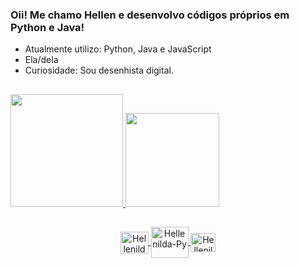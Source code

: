 ### Oii! Me chamo Hellen e desenvolvo códigos próprios em Python e Java!

- Atualmente utilizo: Python, Java e JavaScript
- Ela/dela
- Curiosidade: Sou desenhista digital. 

##

<div float="left">
  <a href="https://github.com/Hellenilda">
  <img height="180em" src="https://github-readme-stats.vercel.app/api?username=Hellenilda&show_icons=true&theme=tokyonight&include_all_commits=true&count_private=true"/>
  <img height="150em" src="https://github-readme-stats.vercel.app/api/top-langs/?username=Hellenilda&layout=compact&langs_count=16&theme=tokyonight" />
</div>

##

<div align="center"> 
  <img align="center" alt="Hellenilda-Py" height="35" width="45" src="https://cdn.jsdelivr.net/gh/devicons/devicon/icons/python/python-original.svg" />
  <img align="center" alt="Hellenilda-Py" height="50" width="60" src="https://cdn.jsdelivr.net/gh/devicons/devicon/icons/java/java-original.svg" />
  <img align="center" alt="Hellenilda-Py" height="30" width="40" src="https://cdn.jsdelivr.net/gh/devicons/devicon/icons/javascript/javascript-original.svg" />
</div>

##
